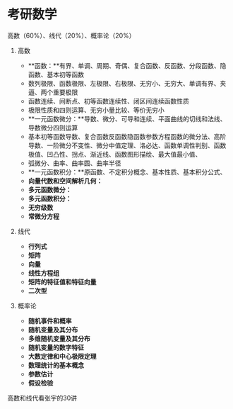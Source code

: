 # 考研数学

高数（60%）、线代（20%）、概率论（20%）

1. 高数

   - **函数：**有界、单调、周期、奇偶、复合函数、反函数、分段函数、隐函数、基本初等函数
   - 数列极限、函数极限、左极限、右极限、无穷小、无穷大、单调有界、夹逼、两个重要极限
   - 函数连续、间断点、初等函数连续性、闭区间连续函数性质
   - 极限性质和四则运算、无穷小量比较、等价无穷小
   - **一元函数微分：**导数、微分、可导和连续、平面曲线的切线和法线、导数微分四则运算
   - 基本初等函数导数、复合函数反函数隐函数参数方程函数的微分法、高阶导数、一阶微分不变性、微分中值定理、洛必达、函数单调性判别、函数极值、凹凸性、拐点、渐近线、函数图形描绘、最大值最小值、
   - 弧微分、曲率、曲率圆、曲率半径
   - **一元函数积分：**原函数、不定积分概念、基本性质、基本积分公式、
   - **向量代数和空间解析几何：**
   - **多元函数微分：**
   - **多元函数积分：**
   - **无穷级数**
   - **常微分方程**

2. 线代

   - **行列式**
   - **矩阵**
   - **向量**
   - **线性方程组**
   - **矩阵的特征值和特征向量**
   - **二次型**

3. 概率论
   - **随机事件和概率**
   - **随机变量及其分布**
   - **多维随机变量及其分布**
   - **随机变量的数字特征**
   - **大数定律和中心极限定理**
   - **数理统计的基本概念**
   - **参数估计**
   - **假设检验**


高数和线代看张宇的30讲

